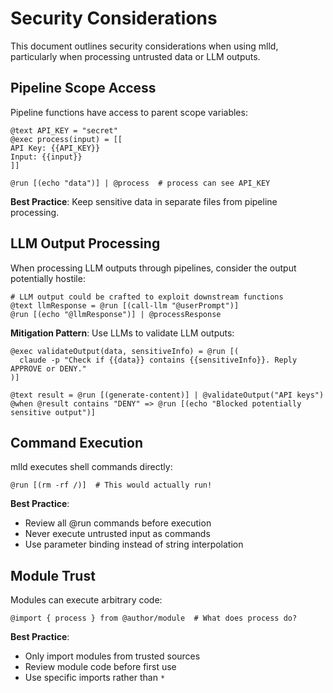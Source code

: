 # Security Considerations

This document outlines security considerations when using mlld, particularly when processing untrusted data or LLM outputs.

## Pipeline Scope Access

Pipeline functions have access to parent scope variables:

```mlld
@text API_KEY = "secret"
@exec process(input) = [[
API Key: {{API_KEY}}
Input: {{input}}
]]

@run [(echo "data")] | @process  # process can see API_KEY
```

**Best Practice**: Keep sensitive data in separate files from pipeline processing.

## LLM Output Processing

When processing LLM outputs through pipelines, consider the output potentially hostile:

```mlld
# LLM output could be crafted to exploit downstream functions
@text llmResponse = @run [(call-llm "@userPrompt")]
@run [(echo "@llmResponse")] | @processResponse
```

**Mitigation Pattern**: Use LLMs to validate LLM outputs:

```mlld
@exec validateOutput(data, sensitiveInfo) = @run [(
  claude -p "Check if {{data}} contains {{sensitiveInfo}}. Reply APPROVE or DENY."
)]

@text result = @run [(generate-content)] | @validateOutput("API keys")
@when @result contains "DENY" => @run [(echo "Blocked potentially sensitive output")]
```

## Command Execution

mlld executes shell commands directly:

```mlld
@run [(rm -rf /)]  # This would actually run!
```

**Best Practice**: 
- Review all @run commands before execution
- Never execute untrusted input as commands
- Use parameter binding instead of string interpolation

## Module Trust

Modules can execute arbitrary code:

```mlld
@import { process } from @author/module  # What does process do?
```

**Best Practice**:
- Only import modules from trusted sources
- Review module code before first use
- Use specific imports rather than `*`